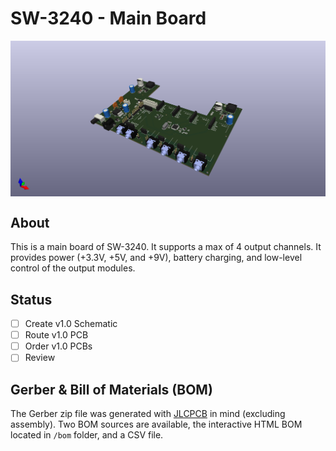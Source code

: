 # SW-3240 - Main Board
<img align="center" src="../../../doc/images/SW-3240.png">

## About
This is a main board of SW-3240. It supports a max of 4 output channels.
It provides power (+3.3V, +5V, and +9V), battery charging, and low-level control of the output modules.


## Status
- [ ] Create v1.0 Schematic
- [ ] Route v1.0 PCB
- [ ] Order v1.0 PCBs
- [ ] Review 

## Gerber & Bill of Materials (BOM)
The Gerber zip file was generated with [JLCPCB](https://jlcpcb.com/) in mind (excluding assembly).
Two BOM sources are available, the interactive HTML BOM located in `/bom` folder, and a CSV file.

